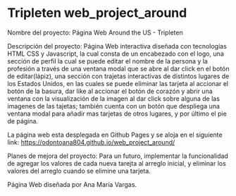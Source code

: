 # Tripleten web_project_around

Nombre del proyecto: Página Web Around the US - Tripleten

Descripción del proyecto: Página Web interactiva diseñada con tecnologías HTML CSS y Javascript, la cual consta de un encabezado con el logo, una sección de perfil la cual se puede editar el nombre de la persona y la profesión a través de una ventana modal que se abre al dar click en el botón de editar(lápiz), una sección con trajetas interactivas de distintos lugares de los Estados Unidos, en las cuales se puede eliminar las tarjeta al accionar el botón de la basura, dar like al accionar el botón de corazón y abrir una ventana con la visualización de la imagen al dar click sobre alguna de las imagenes de las tajetas; también cuenta con un botón que despliega una ventana modal para añadir mas tarjetas de otros lugares, y por último el pie de página.

La página web esta desplegada en Github Pages y se aloja en el siguiente link:
https://odontoana804.github.io/web_project_around/

Planes de mejora del proyecto: Para un futuro, implementar la funcionalidad de agregar los valores de cada nueva tarejta al arreglo inicial, y eliminar los valores del arreglo cuando se elimine una tarjeta.

Página Web diseñada por Ana María Vargas.
